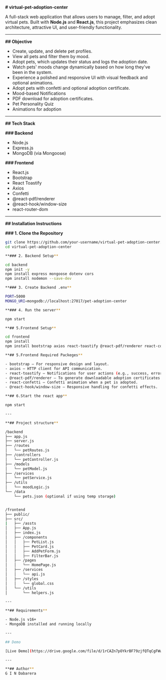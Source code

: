 **# virtual-pet-adoption-center**

A full-stack web application that allows users to manage, filter, and adopt virtual pets. Built with **Node.js** and **React.js**, this project emphasizes clean architecture, attractive UI, and user-friendly functionality.

---

**## Objective**

- Create, update, and delete pet profiles.
- View all pets and filter them by mood.
- Adopt pets, which updates their status and logs the adoption date.
- Watch pets' moods change dynamically based on how long they've been in the system.
- Experience a polished and responsive UI with visual feedback and optional animations.
- Adopt pets with confetti and optional adoption certificate.
- Mood-based Notifications
- PDF download for adoption certificates.
- Pet Personality Quiz
- Animations for adoption

---

**## Tech Stack**

**### Backend**
- Node.js
- Express.js
- MongoDB (via Mongoose)

**### Frontend**
- React.js
- Bootstrap
- React Toastify
- Axios
- Confetti
- @react-pdf/renderer
- @react-hook/window-size
- react-router-dom
  
---

**## Installation Instructions**

**### 1. Clone the Repository**

```bash
git clone https://github.com/your-username/virtual-pet-adoption-center.git
cd virtual-pet-adoption-center

**### 2. Backend Setup**

cd backend
npm init -y
npm install express mongoose dotenv cors
npm install nodemon --save-dev

**### 3. Create Backend .env**

PORT=5000
MONGO_URI=mongodb://localhost:27017/pet-adoption-center

**### 4. Run the server**

npm start

**## 5.Frontend Setup**

cd frontend
npm install
npm install bootstrap axios react-toastify @react-pdf/renderer react-confetti @react-hook/window-size

**## 5.Frontend Required Packeges**

- bootstrap – For responsive design and layout.
- axios – HTTP client for API communication.
- react-toastify – Notifications for user actions (e.g., success, error).
- @react-pdf/renderer – To generate downloadable adoption certificates as PDF.
- react-confetti – Confetti animation when a pet is adopted.
- @react-hook/window-size – Responsive handling for confetti effects.

**## 6.Start the react app**

npm start

---

**## Project structure**

/backend
├── app.js
├── server.js
├── /routes
│   └── petRoutes.js
├── /controllers
│   └── petController.js
├── /models
│   └── petModel.js
├── /services
│   └── petService.js
├── /utils
│   └── moodLogic.js
└── /data
    └── pets.json (optional if using temp storage)


/frontend
├── public/
├── src/
|   ├── /assts
│   ├── App.js
│   ├── index.js
│   ├── /components
│   │   ├── PetList.js
│   │   ├── PetCard.js
│   │   ├── AddPetForm.js
│   │   ├── FilterBar.js
│   ├── /pages
│   │   └── HomePage.js
│   ├── /services
│   │   └── api.js
│   ├── /styles
│   │   └── global.css
│   └── /utils
│       └── helpers.js

---

**## Requirements**

- Node.js v16+
- MongoDB installed and running locally

---

## Demo

[Live Demo](https://drive.google.com/file/d/1rCAZn7pOYkrBF79zjfQTqCgFWwiJqGbi/view?usp=sharing)

---

**## Author**
G I N Dabarera




